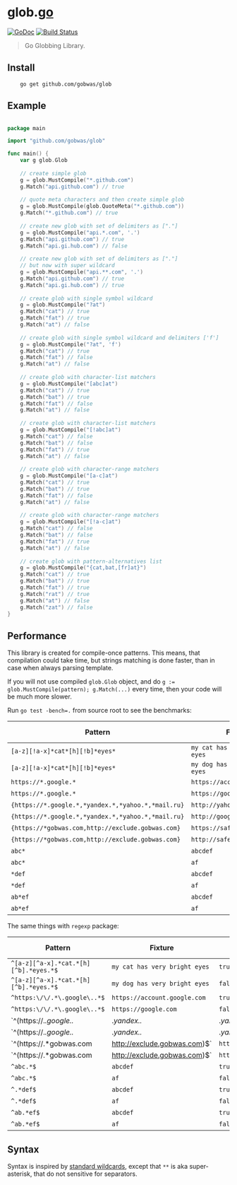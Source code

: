 # glob.[go](https://golang.org)

[![GoDoc][godoc-image]][godoc-url] [![Build Status][travis-image]][travis-url]

> Go Globbing Library.

## Install

```shell
    go get github.com/gobwas/glob
```

## Example

```go

package main

import "github.com/gobwas/glob"

func main() {
    var g glob.Glob
    
    // create simple glob
    g = glob.MustCompile("*.github.com")
    g.Match("api.github.com") // true
    
    // quote meta characters and then create simple glob 
    g = glob.MustCompile(glob.QuoteMeta("*.github.com"))
    g.Match("*.github.com") // true
    
    // create new glob with set of delimiters as ["."]
    g = glob.MustCompile("api.*.com", '.')
    g.Match("api.github.com") // true
    g.Match("api.gi.hub.com") // false
    
    // create new glob with set of delimiters as ["."]
    // but now with super wildcard
    g = glob.MustCompile("api.**.com", '.')
    g.Match("api.github.com") // true
    g.Match("api.gi.hub.com") // true
        
    // create glob with single symbol wildcard
    g = glob.MustCompile("?at")
    g.Match("cat") // true
    g.Match("fat") // true
    g.Match("at") // false
    
    // create glob with single symbol wildcard and delimiters ['f']
    g = glob.MustCompile("?at", 'f')
    g.Match("cat") // true
    g.Match("fat") // false
    g.Match("at") // false 
    
    // create glob with character-list matchers 
    g = glob.MustCompile("[abc]at")
    g.Match("cat") // true
    g.Match("bat") // true
    g.Match("fat") // false
    g.Match("at") // false
    
    // create glob with character-list matchers 
    g = glob.MustCompile("[!abc]at")
    g.Match("cat") // false
    g.Match("bat") // false
    g.Match("fat") // true
    g.Match("at") // false 
    
    // create glob with character-range matchers 
    g = glob.MustCompile("[a-c]at")
    g.Match("cat") // true
    g.Match("bat") // true
    g.Match("fat") // false
    g.Match("at") // false
    
    // create glob with character-range matchers 
    g = glob.MustCompile("[!a-c]at")
    g.Match("cat") // false
    g.Match("bat") // false
    g.Match("fat") // true
    g.Match("at") // false 
    
    // create glob with pattern-alternatives list 
    g = glob.MustCompile("{cat,bat,[fr]at}")
    g.Match("cat") // true
    g.Match("bat") // true
    g.Match("fat") // true
    g.Match("rat") // true
    g.Match("at") // false 
    g.Match("zat") // false 
}

```

## Performance

This library is created for compile-once patterns. This means, that compilation could take time, but 
strings matching is done faster, than in case when always parsing template.

If you will not use compiled `glob.Glob` object, and do `g := glob.MustCompile(pattern); g.Match(...)` every time, then your code will be much more slower.

Run `go test -bench=.` from source root to see the benchmarks:

Pattern | Fixture | Match | Speed (ns/op)
--------|---------|-------|--------------
`[a-z][!a-x]*cat*[h][!b]*eyes*` | `my cat has very bright eyes` | `true` | 432
`[a-z][!a-x]*cat*[h][!b]*eyes*` | `my dog has very bright eyes` | `false` | 199
`https://*.google.*` | `https://account.google.com` | `true` | 96
`https://*.google.*` | `https://google.com` | `false` | 66
`{https://*.google.*,*yandex.*,*yahoo.*,*mail.ru}` | `http://yahoo.com` | `true` | 163
`{https://*.google.*,*yandex.*,*yahoo.*,*mail.ru}` | `http://google.com` | `false` | 197
`{https://*gobwas.com,http://exclude.gobwas.com}` | `https://safe.gobwas.com` | `true` | 22
`{https://*gobwas.com,http://exclude.gobwas.com}` | `http://safe.gobwas.com` | `false` | 24
`abc*` | `abcdef` | `true` | 8.15
`abc*` | `af` | `false` | 5.68
`*def` | `abcdef` | `true` | 8.84
`*def` | `af` | `false` | 5.74
`ab*ef` | `abcdef` | `true` | 15.2
`ab*ef` | `af` | `false` | 10.4

The same things with `regexp` package:

Pattern | Fixture | Match | Speed (ns/op)
--------|---------|-------|--------------
`^[a-z][^a-x].*cat.*[h][^b].*eyes.*$` | `my cat has very bright eyes` | `true` | 2553
`^[a-z][^a-x].*cat.*[h][^b].*eyes.*$` | `my dog has very bright eyes` | `false` | 1383
`^https:\/\/.*\.google\..*$` | `https://account.google.com` | `true` | 1205
`^https:\/\/.*\.google\..*$` | `https://google.com` | `false` | 767
`^(https:\/\/.*\.google\..*|.*yandex\..*|.*yahoo\..*|.*mail\.ru)$` | `http://yahoo.com` | `true` | 1435
`^(https:\/\/.*\.google\..*|.*yandex\..*|.*yahoo\..*|.*mail\.ru)$` | `http://google.com` | `false` | 1674
`^(https:\/\/.*gobwas\.com|http://exclude.gobwas.com)$` | `https://safe.gobwas.com` | `true` | 1039
`^(https:\/\/.*gobwas\.com|http://exclude.gobwas.com)$` | `http://safe.gobwas.com` | `false` | 272
`^abc.*$` | `abcdef` | `true` | 237
`^abc.*$` | `af` | `false` | 100
`^.*def$` | `abcdef` | `true` | 464
`^.*def$` | `af` | `false` | 265
`^ab.*ef$` | `abcdef` | `true` | 375
`^ab.*ef$` | `af` | `false` | 145

[godoc-image]: https://godoc.org/github.com/gobwas/glob?status.svg
[godoc-url]: https://godoc.org/github.com/gobwas/glob
[travis-image]: https://travis-ci.org/gobwas/glob.svg?branch=master
[travis-url]: https://travis-ci.org/gobwas/glob

## Syntax

Syntax is inspired by [standard wildcards](http://tldp.org/LDP/GNU-Linux-Tools-Summary/html/x11655.htm),
except that `**` is aka super-asterisk, that do not sensitive for separators.
